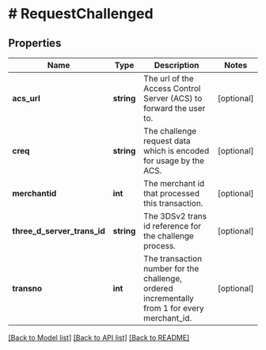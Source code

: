 # # RequestChallenged

## Properties

Name | Type | Description | Notes
------------ | ------------- | ------------- | -------------
**acs_url** | **string** | The url of the Access Control Server (ACS) to forward the user to. | [optional] 
**creq** | **string** | The challenge request data which is encoded for usage by the ACS. | [optional] 
**merchantid** | **int** | The merchant id that processed this transaction. | [optional] 
**three_d_server_trans_id** | **string** | The 3DSv2 trans id reference for the challenge process. | [optional] 
**transno** | **int** | The transaction number for the challenge, ordered incrementally from 1 for every merchant_id. | [optional] 

[[Back to Model list]](../../README.md#documentation-for-models) [[Back to API list]](../../README.md#documentation-for-api-endpoints) [[Back to README]](../../README.md)


